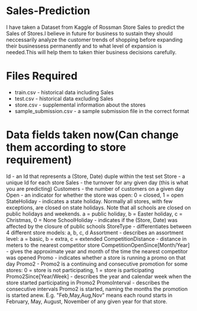 # Sales-Prediction
I have taken a Dataset from Kaggle of Rossman Store Sales to predict the Sales of Stores.I believe in future for business to sustain they should neccessarily analyze the customer trends of shopping before expanding their businessess permanently and to what level of expansion is needed.This will help them to taken thier business decisions carefully.

# Files Required

 * train.csv - historical data including Sales
 * test.csv - historical data excluding Sales
 * store.csv - supplemental information about the stores
 * sample_submission.csv - a sample submission file in the correct format
 
# Data fields taken now(Can change them according to store requirement)
 Id - an Id that represents a (Store, Date) duple within the test set
 Store - a unique Id for each store
 Sales - the turnover for any given day (this is what you are predicting)
 Customers - the number of customers on a given day
 Open - an indicator for whether the store was open: 0 = closed, 1 = open
 StateHoliday - indicates a state holiday. Normally all stores, with few exceptions, are closed on state holidays. Note that all schools are closed on public holidays and weekends. a = public holiday, b = Easter holiday, c = Christmas, 0 = None
 SchoolHoliday - indicates if the (Store, Date) was affected by the closure of public schools
 StoreType - differentiates between 4 different store models: a, b, c, d
 Assortment - describes an assortment level: a = basic, b = extra, c = extended
 CompetitionDistance - distance in meters to the nearest competitor store
 CompetitionOpenSince[Month/Year] - gives the approximate year and month of the time the nearest competitor was opened
 Promo - indicates whether a store is running a promo on that day
 Promo2 - Promo2 is a continuing and consecutive promotion for some stores: 0 = store is not participating, 1 = store is participating
 Promo2Since[Year/Week] - describes the year and calendar week when the store started participating in Promo2
 PromoInterval - describes the consecutive intervals Promo2 is started, naming the months the promotion is started anew. E.g. "Feb,May,Aug,Nov" means each round starts in February, May, August, November of any given year for that store.

 
 

